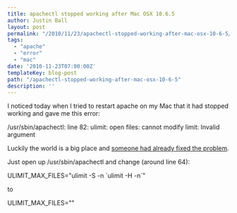```yaml
---
title: apachectl stopped working after Mac OSX 10.6.5
author: Justin Ball
layout: post
permalink: "/2010/11/23/apachectl-stopped-working-after-mac-osx-10-6-5/"
tags:
  - "apache"
  - "error"
  - "mac"
date: '2010-11-23T07:00:00Z'
templateKey: blog-post
path: "/apachectl-stopped-working-after-mac-osx-10-6-5"
description: ''
---
```


I noticed today when I tried to restart apache on my Mac that it had stopped working and gave me this error:

  /usr/sbin/apachectl: line 82: ulimit: open files: cannot modify limit: Invalid argument

Luckily the world is a big place and [someone had already fixed the problem][1].

 [1]: http://blog.deversus.com/2010/11/mac-os-1065-apachectl-usrsbinapachectl-line-82-ulimit-open-files-cannot-modify-limit-invalid-argument/

Just open up /usr/sbin/apachectl and change (around line 64):

  ULIMIT\_MAX\_FILES="ulimit -S -n \`ulimit -H -n\`"

to

  ULIMIT\_MAX\_FILES=""

